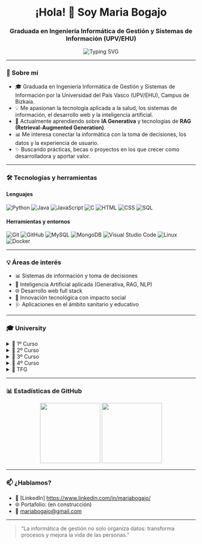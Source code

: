<h1 align="center">¡Hola! 👋 Soy Maria Bogajo</h1>
<h3 align="center">Graduada en Ingeniería Informática de Gestión y Sistemas de Información (UPV/EHU)</h3>

<p align="center">
  <img src="https://readme-typing-svg.herokuapp.com?font=Fira+Code&size=18&duration=3000&pause=1000&center=true&vCenter=true&width=435&lines=💻+Desarrollo,+Datos+y+Gestión;📚+Siempre+aprendiendo+y+creando;🚀+En+búsqueda+de+retos+con+impacto" alt="Typing SVG" />
</p>

---

### 🌱 Sobre mí

- 🎓 Graduada en Ingeniería Informática de Gestión y Sistemas de Información por la Universidad del País Vasco (UPV/EHU), Campus de Bizkaia.
- 💡 Me apasionan la tecnología aplicada a la salud, los sistemas de información, el desarrollo web y la inteligencia artificial.
- 🧠 Actualmente aprendiendo sobre **IA Generativa** y tecnologías de **RAG (Retrieval-Augmented Generation)**.
- 📊 Me interesa conectar la informática con la toma de decisiones, los datos y la experiencia de usuario.
- ✨ Buscando prácticas, becas o proyectos en los que crecer como desarrolladora y aportar valor.

---

### 🛠️ Tecnologías y herramientas

#### Lenguajes
![Python](https://img.shields.io/badge/Python-3776AB?style=flat&logo=python&logoColor=white)
![Java](https://img.shields.io/badge/Java-ED8B00?style=flat&logo=java&logoColor=white)
![JavaScript](https://img.shields.io/badge/JavaScript-F7DF1E?style=flat&logo=javascript&logoColor=black)
![C](https://img.shields.io/badge/C-00599C?style=flat&logo=c&logoColor=white)
![HTML](https://img.shields.io/badge/HTML5-E34F26?style=flat&logo=html5&logoColor=white)
![CSS](https://img.shields.io/badge/CSS3-1572B6?style=flat&logo=css3&logoColor=white)
![SQL](https://img.shields.io/badge/SQL-003B57?style=flat&logo=postgresql&logoColor=white)

#### Herramientas y entornos
![Git](https://img.shields.io/badge/Git-F05032?style=flat&logo=git&logoColor=white)
![GitHub](https://img.shields.io/badge/GitHub-181717?style=flat&logo=github)
![MySQL](https://img.shields.io/badge/MySQL-4479A1?style=flat&logo=mysql&logoColor=white)
![MongoDB](https://img.shields.io/badge/MongoDB-47A248?style=flat&logo=mongodb&logoColor=white)
![Visual Studio Code](https://img.shields.io/badge/VS%20Code-007ACC?style=flat&logo=visualstudiocode&logoColor=white)
![Linux](https://img.shields.io/badge/Linux-FCC624?style=flat&logo=linux&logoColor=black)
![Docker](https://img.shields.io/badge/Docker-2496ED?style=flat&logo=docker&logoColor=white)

---

### 💡 Áreas de interés

- 📊 Sistemas de información y toma de decisiones
- 🤖 Inteligencia Artificial aplicada (Generativa, RAG, NLP)
- 🌐 Desarrollo web full stack
- 🧪 Innovación tecnológica con impacto social
- 🩺 Aplicaciones en el ámbito sanitario y educativo

---

### 🎓 University

<details>
<summary>📘 1º Curso</summary>

#### 📐 Análisis Matemático  
🔗 [PB-Python](https://github.com/MariaBogajo/PB-Python) – Resolución de ejercicios introductorios en Python.

#### 🌐 Fundamentos de Tecnología de Computadores  
🔗 [Enlace al repositorio](#)

#### 📐 Matemática Discreta  
🔗 [Enlace al repositorio](#)

#### 🌐 Principios de Diseño de Sistemas Digitales  
🔗 [Enlace al repositorio](#)

#### 💻 Programación Básica  
🔗 [Enlace al repositorio](#)

#### 📐 Cálculo  
🔗 [Enlace al repositorio](#)

#### 🌐 Estructura de Computadores  
🔗 [Enlace al repositorio](#)

#### 💻 Metodología de la Programación  
🔗 [Enlace al repositorio](#)

#### 💻 Programación Modular y Orientación a Objetos  
🔗 [Enlace al repositorio](#)

#### 📐 Álgebra  
🔗 [Enlace al repositorio](#)

</details>

<details>
<summary>📗 2º Curso</summary>

#### 🌐 Arquitectura de Computadores  
🔗 [Enlace al repositorio](#)

#### 💼 Economía y Administración de Empresas  
🔗 [Enlace al repositorio](#)

#### 💻 Estructuras de Datos y Algoritmos  
🔗 [Enlace al repositorio](#)

#### 🤖 Lenguajes, Computación y Sistemas Inteligentes  
🔗 [Enlace al repositorio](#)

#### 📊 Métodos Estadísticos de la Ingeniería  
🔗 [Enlace al repositorio](#)

#### 🗄️ Bases de Datos  
🔗 [Enlace al repositorio](#)

#### 🧱 Ingeniería del Software  
🔗 [Enlace al repositorio](#)

#### 🌐 Introducción a las Redes de Computadores  
🔗 [Enlace al repositorio](#)

#### 🌐 Introducción a los Sistemas Operativos  
🔗 [Enlace al repositorio](#)

#### 📊 Investigación Operativa  
🔗 [Enlace al repositorio](#)

</details>

<details>
<summary>📙 3º Curso</summary>

#### 🧱 Análisis y Diseño de Sistemas de Información  
🔗 [Enlace al repositorio](#)

#### 🗄️ Diseño de Bases de Datos  
🔗 [Enlace al repositorio](#)

#### 💼 Organización de la Producción  
🔗 [Enlace al repositorio](#)

#### 🗂️ Sistemas de Gestión Integrada  
🔗 [Enlace al repositorio](#)

#### 🔒 Sistemas de Gestión de Seguridad de Sistemas de Información  
🔗 [Enlace al repositorio](#)

#### 🗄️ Administración de Bases de Datos  
🔗 [Enlace al repositorio](#)

#### 🗂️ Gestión de Proyectos  
🔗 [Enlace al repositorio](#)

#### 🌐 Sistemas Web  
🔗 [Enlace al repositorio](#)

#### 📊 Sistemas de Apoyo a la Decisión  
🔗 [Enlace al repositorio](#)

#### 💼 Software de Gestión de Empresa  
🔗 [Enlace al repositorio](#)

</details>

<details>
<summary>📕 4º Curso</summary>

#### 📡 Tecnología de Ingeniería Telemática  
🔗 [Enlace al repositorio](#)

#### 📡 Redes y Servicios Móviles  
🔗 [Enlace al repositorio](#)

#### 📡 Servicios Multimedia  
🔗 [Enlace al repositorio](#)

#### 📡 Despliegue y Gestión de Redes y Servicios  
🔗 [Enlace al repositorio](#)

#### 💻 Técnicas Avanzadas de Programación  
🔗 [Enlace al repositorio](#)

</details>

<details>
<summary>📜 TFG</summary>

#### 🩺🎓 Trabajo de Fin de Grado – SYMDIO  
🔗 [Enlace al repositorio](https://github.com/MariaBogajo/Symdio)

</details>

---

### 📊 Estadísticas de GitHub

<p align="center">
  <img src="https://github-readme-stats.vercel.app/api?username=MariaBogajo&show_icons=true&theme=radical" height="160em"/>
  <img src="https://github-readme-stats.vercel.app/api/top-langs/?username=MariaBogajo&layout=compact&theme=radical" height="160em"/>
</p>

---

### 📫 ¿Hablamos?

- 💼 [LinkedIn] https://www.linkedin.com/in/mariabogajo/
- 🌐 Portafolio: (en construcción)
- 📧 mariabogajo@gmail.com

---

> “La informática de gestión no solo organiza datos: transforma procesos y mejora la vida de las personas.”
